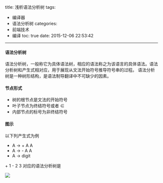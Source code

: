 title: 浅析语法分析树
tags:
  - 编译器
  - 语法分析树
categories:
  - 前端技术
  - 编译
toc: true
date: 2015-12-06 22:53:42
---

#### 语法分析树

语法分析树，一般称它为具体语法树，相应的语法称之为该语言的具体语法。语法分析树和产生式相对应，用于展现从文法开始符号推导符号串的过程。
语法分析树是一种树形结构，是语法制导翻译中不可缺少的因素。

#### 节点形式

  - 树的根节点是文法的开始符号
  - 叶子节点为终结符号或者 ∈
  - 内部节点的标号为非终结符号

#### 图示

以下列产生式为例
  
  - A -> + A A
  - A -> - A A
  - A -> digit

\+ 1 - 2 3 对应的语法分析树是
  
![](/assets/st.jpg)
  
  
  
  

